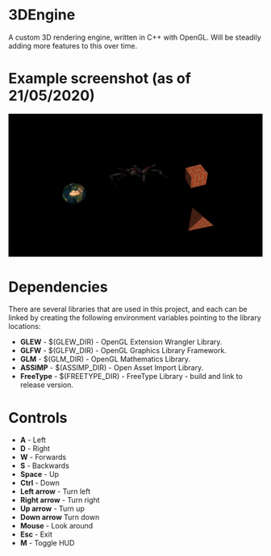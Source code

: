 # 3DEngine
A custom 3D rendering engine, written in C++ with OpenGL. Will be steadily adding more features to this over time.

# Example screenshot (as of 21/05/2020)
![](example.png)

# Dependencies
There are several libraries that are used in this project, and each can be linked by creating the following environment variables pointing to the library locations:
- **GLEW** - $(GLEW_DIR) - OpenGL Extension Wrangler Library.
- **GLFW** - $(GLFW_DIR) - OpenGL Graphics Library Framework.
- **GLM** - $(GLM_DIR) - OpenGL Mathematics Library.
- **ASSIMP** - $(ASSIMP_DIR) - Open Asset Import Library.
- **FreeType** - $(FREETYPE_DIR) - FreeType Library - build and link to release version.

# Controls
- **A** - Left
- **D** - Right
- **W** - Forwards
- **S** - Backwards
- **Space** - Up
- **Ctrl** - Down
- **Left arrow** - Turn left
- **Right arrow** - Turn right
- **Up arrow** - Turn up
- **Down arrow** Turn down
- **Mouse** - Look around
- **Esc** - Exit
- **M** - Toggle HUD
